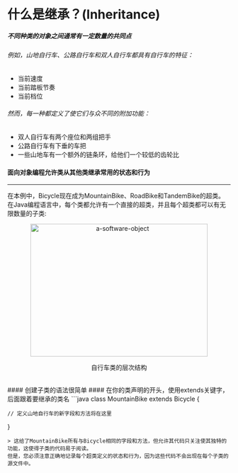 # 什么是继承？(Inheritance)
##### 不同种类的对象之间通常有一定数量的共同点
###### 例如，山地自行车、公路自行车和双人自行车都具有自行车的特征：
* 当前速度
* 当前踏板节奏
* 当前档位

###### 然而，每一种都定义了使它们与众不同的附加功能：
*  双人自行车有两个座位和两组把手
* 公路自行车有下垂的车把
* 一些山地车有一个额外的链条环，给他们一个较低的齿轮比

#### 面向对象编程允许类从其他类继承常用的状态和行为
---
在本例中，Bicycle现在成为MountainBike、RoadBike和TandemBike的超类。
在Java编程语言中，每个类都允许有一个直接的超类，并且每个超类都可以有无限数量的子类:
<div align="center">
<img src="https://raw.githubusercontent.com/eoooy/java-tutorial/main/gallery/docs/java/opp/a-hierarchy-of-bicycle-classes.png" alt="a-software-object" width="400" height="300" />
<p>自行车类的层次结构</p>
</div>
<br>
#### 创建子类的语法很简单
#### 在你的类声明的开头，使用extends关键字，后面跟着要继承的类名
```java
class MountainBike extends Bicycle {

    // 定义山地自行车的新字段和方法将在这里

}
```
> 这给了MountainBike所有与Bicycle相同的字段和方法，但允许其代码只关注使其独特的功能，这使得子类的代码易于阅读。
但是，您必须注意正确地记录每个超类定义的状态和行为，因为这些代码不会出现在每个子类的源文件中。